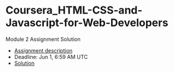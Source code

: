 # Coursera_HTML-CSS-and-Javascript-for-Web-Developers
Module 2 Assignment Solution
* [Assignment description](https://github.com/jhu-ep-coursera/fullstack-course4/blob/master/assignments/assignment2/Assignment-2.md)
* Deadline:  Jun 1, 6:59 AM UTC
* [Solution](https://mukul-agrawal.github.io/Coursera_HTML-CSS-and-Javascript-for-Web-Developers/module2-solution/)
